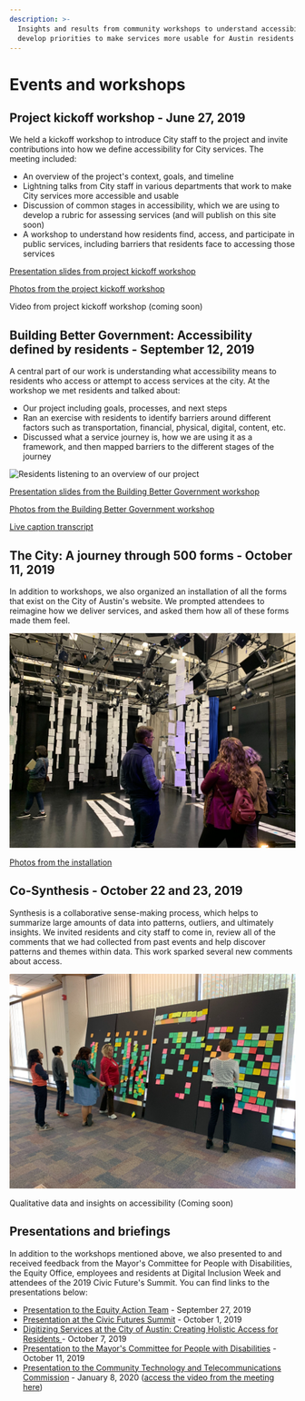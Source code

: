 ```yaml
---
description: >-
  Insights and results from community workshops to understand accessibility and
  develop priorities to make services more usable for Austin residents
---
```


# Events and workshops

## **Project kickoff workshop - June 27, 2019**

We held a kickoff workshop to introduce City staff to the project and invite contributions into how we define accessibility for City services. The meeting included:

* An overview of the project's context, goals, and timeline
* Lightning talks from City staff in various departments that work to make City services more accessible and usable
* Discussion of common stages in accessibility, which we are using to develop a rubric for assessing services \(and will publish on this site soon\)
* A workshop to understand how residents find, access, and participate in public services, including barriers that residents face to accessing those services

[Presentation slides from project kickoff workshop](https://docs.google.com/presentation/d/14rSnRPAtLd7N9cvbKmxl07mCc3DuGuZgSUOV83ZpFUM/edit?usp=sharing) 

[Photos from the project kickoff workshop](https://photos.app.goo.gl/vXZEceZVSrz5rxxu7)

Video from project kickoff workshop \(coming soon\)



## **Building Better Government: Accessibility defined by residents  - September 12, 2019**

A central part of our work is understanding what accessibility means to residents who access or attempt to access services at the city. At the workshop we met residents and talked about:

* Our project including goals, processes, and next steps 
* Ran an exercise with residents to identify barriers around different factors such as transportation, financial, physical, digital, content, etc.
* Discussed what a service journey is, how we are using it as a framework, and then mapped barriers to the different stages of the journey

![Residents listening to an overview of our project](.gitbook/assets/dscf2342.jpg)

[Presentation slides from the Building Better Government workshop ](https://docs.google.com/presentation/d/1Rw66X3tIYhSP8-lPivUypYKQ7AzhR5toGdxCZXMu9Ds/edit?usp=sharing)

[Photos from the Building Better Government workshop](https://drive.google.com/open?id=1cB4nevcpIrfi2jHjB3TC9TuFGSJt2pWC)

[Live caption transcript](https://drive.google.com/open?id=1Ui1FoaaXmAbOmFV0Y7edtI9XoIkxgqc2)

## **The City: A journey through 500 forms** **- October 11, 2019**

In addition to workshops, we also organized an installation of all the forms that exist on the City of Austin's website. We prompted attendees to reimagine how we deliver services, and asked them how all of these forms made them feel.

![Staff talking about the rows of forms hanging from the ceiling and along the floor.](.gitbook/assets/image-from-ios-7.jpg)

[Photos from the installation](https://drive.google.com/drive/folders/1ynaTsLvilj-5NE4f8N_2BxyMTMCNJ0Z0?usp=sharing)

## **Co-Synthesis - October 22 and 23, 2019**

Synthesis is a collaborative sense-making process, which helps to summarize large amounts of data into patterns, outliers, and ultimately insights. We invited residents and city staff to come in, review all of the comments that we had collected from past events and help discover patterns and themes within data. This work sparked several new comments about access.

![Residents and staff in front of boards with qualitative data captured on sticky notes from previous events.](.gitbook/assets/image-from-ios-11.jpg)

Qualitative data and insights on accessibility \(Coming soon\)

## Presentations and briefings

In addition to the workshops mentioned above, we also presented to and received feedback from the Mayor's Committee for People with Disabilities, the Equity Office, employees and residents at Digital Inclusion Week and attendees of the 2019 Civic Future's Summit. You can find links to the presentations below:

* [Presentation to the Equity Action Team](https://docs.google.com/presentation/d/1IrRJIRcmcgVstbD3sehKCs3U4YKZXEU8HCq4poa9P7g/edit?usp=sharing) - September 27, 2019
* [Presentation at the Civic Futures Summit](https://docs.google.com/presentation/d/1eGQ5qqAQ4hdhNC42AsaB--07ysKndPTgo8iWhT0XMJg/edit?usp=sharing) - October 1, 2019
* [Digitizing Services at the City of Austin: Creating Holistic Access for Residents ](https://docs.google.com/presentation/d/1-5u_fXvN3w2y0EIYNSbHwYSo3ISgS0CJJ8ur4yX25Q8/edit?usp=sharing)- October 7, 2019
* [Presentation to the Mayor's Committee for People with Disabilities](https://docs.google.com/presentation/d/15UDikJOFBhYjVlf2-xI9pA91c2N999URotj8xfGesxQ/edit?usp=sharing) - October 11, 2019
* [Presentation to the Community Technology and Telecommunications Commission](https://drive.google.com/file/d/1P3hL7Q1KSu98XzUDoe8Ujlovirjw47MX/view?usp=sharing) - January 8, 2020 \([access the video from the meeting here](https://gcc01.safelinks.protection.outlook.com/?url=http%3A%2F%2Faustintx.swagit.com%2Fplay%2F01082020-1107%2F6%2F&data=02%7C01%7CDaniel.Honker%40austintexas.gov%7C74c10b2d4e174d9ad62908d7952688b4%7C5c5e19f6a6ab4b45b1d0be4608a9a67f%7C0%7C0%7C637141865038123218&sdata=TWw%2Baw%2BP31pbc2hWY2l%2FY8j4AcaftkbTCzSrcFzshQ0%3D&reserved=0)\)

